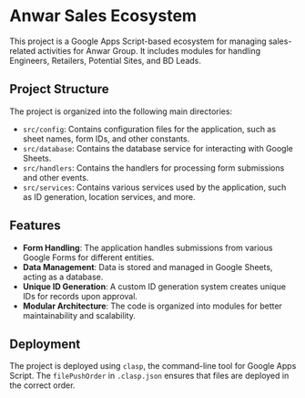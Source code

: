 # Anwar Sales Ecosystem

This project is a Google Apps Script-based ecosystem for managing sales-related activities for Anwar Group. It includes modules for handling Engineers, Retailers, Potential Sites, and BD Leads.

## Project Structure

The project is organized into the following main directories:

- `src/config`: Contains configuration files for the application, such as sheet names, form IDs, and other constants.
- `src/database`: Contains the database service for interacting with Google Sheets.
- `src/handlers`: Contains the handlers for processing form submissions and other events.
- `src/services`: Contains various services used by the application, such as ID generation, location services, and more.

## Features

- **Form Handling**: The application handles submissions from various Google Forms for different entities.
- **Data Management**: Data is stored and managed in Google Sheets, acting as a database.
- **Unique ID Generation**: A custom ID generation system creates unique IDs for records upon approval.
- **Modular Architecture**: The code is organized into modules for better maintainability and scalability.

## Deployment

The project is deployed using `clasp`, the command-line tool for Google Apps Script. The `filePushOrder` in `.clasp.json` ensures that files are deployed in the correct order.